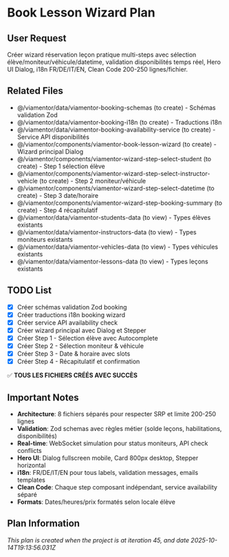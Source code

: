 # Book Lesson Wizard Plan

## User Request
Créer wizard réservation leçon pratique multi-steps avec sélection élève/moniteur/véhicule/datetime, validation disponibilités temps réel, Hero UI Dialog, i18n FR/DE/IT/EN, Clean Code 200-250 lignes/fichier.

## Related Files
- @/viamentor/data/viamentor-booking-schemas (to create) - Schémas validation Zod
- @/viamentor/data/viamentor-booking-i18n (to create) - Traductions i18n
- @/viamentor/data/viamentor-booking-availability-service (to create) - Service API disponibilités
- @/viamentor/components/viamentor-book-lesson-wizard (to create) - Wizard principal Dialog
- @/viamentor/components/viamentor-wizard-step-select-student (to create) - Step 1 sélection élève
- @/viamentor/components/viamentor-wizard-step-select-instructor-vehicle (to create) - Step 2 moniteur/véhicule
- @/viamentor/components/viamentor-wizard-step-select-datetime (to create) - Step 3 date/horaire
- @/viamentor/components/viamentor-wizard-step-booking-summary (to create) - Step 4 récapitulatif
- @/viamentor/data/viamentor-students-data (to view) - Types élèves existants
- @/viamentor/data/viamentor-instructors-data (to view) - Types moniteurs existants
- @/viamentor/data/viamentor-vehicles-data (to view) - Types véhicules existants
- @/viamentor/data/viamentor-lessons-data (to view) - Types leçons existants

## TODO List
- [x] Créer schémas validation Zod booking
- [x] Créer traductions i18n booking wizard
- [x] Créer service API availability check
- [x] Créer wizard principal avec Dialog et Stepper
- [x] Créer Step 1 - Sélection élève avec Autocomplete
- [x] Créer Step 2 - Sélection moniteur & véhicule
- [x] Créer Step 3 - Date & horaire avec slots
- [x] Créer Step 4 - Récapitulatif et confirmation

✅ **TOUS LES FICHIERS CRÉÉS AVEC SUCCÈS**

## Important Notes
- **Architecture**: 8 fichiers séparés pour respecter SRP et limite 200-250 lignes
- **Validation**: Zod schemas avec règles métier (solde leçons, habilitations, disponibilités)
- **Real-time**: WebSocket simulation pour status moniteurs, API check conflicts
- **Hero UI**: Dialog fullscreen mobile, Card 800px desktop, Stepper horizontal
- **i18n**: FR/DE/IT/EN pour tous labels, validation messages, emails templates
- **Clean Code**: Chaque step composant indépendant, service availability séparé
- **Formats**: Dates/heures/prix formatés selon locale élève

  
## Plan Information
*This plan is created when the project is at iteration 45, and date 2025-10-14T19:13:56.031Z*
